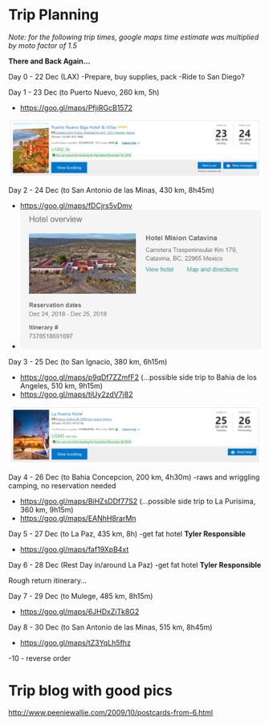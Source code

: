 <!-- TITLE: Baja Dec 2018 -->
<!-- SUBTITLE: A quick summary of Baja Dec 2018 -->

# Trip Planning

*Note: for the following trip times, google maps time estimate was multiplied by moto factor of 1.5*


**There and Back Again...**

Day 0 - 22 Dec (LAX)
-Prepare, buy supplies, pack
-Ride to San Diego?

Day 1 - 23 Dec (to Puerto Nuevo, 260 km, 5h)
* https://goo.gl/maps/PfjiRGcB1572

![Hotel Puerto Nuevo](/uploads/hotel-puerto-nuevo.jpg "Hotel Puerto Nuevo")

Day 2 - 24 Dec (to San Antonio de las Minas, 430 km, 8h45m)
* https://goo.gl/maps/fDCjrs5vDmv
* ![Hotelmision](/uploads/hotelmision.jpg "Hotelmision")

Day 3 - 25 Dec (to San Ignacio, 380 km, 6h15m)
* https://goo.gl/maps/p9qDf7ZZmfF2
(...possible side trip to Bahia de los Angeles, 510 km, 9h15m)
* https://goo.gl/maps/tiUy2zdV7j82

![Hotel La Huerta](/uploads/hotel-la-huerta.jpg "Hotel La Huerta")

Day 4 - 26 Dec (to Bahia Concepcion, 200 km, 4h30m)
-raws and wriggling camping, no reservation needed
* https://goo.gl/maps/BiHZsDDf77S2
(...possible side trip to La Purisima, 360 km, 9h15m)
* https://goo.gl/maps/EANhH8rarMn

Day 5 - 27 Dec (to La Paz, 435 km, 8h) 
-get fat hotel **Tyler Responsible**
* https://goo.gl/maps/faf19XpB4xt

Day 6 - 28 Dec (Rest Day in/around La Paz)
-get fat hotel **Tyler Responsible**

Rough return itinerary...

Day 7 - 29 Dec (to Mulege, 485 km, 8h15m)
* https://goo.gl/maps/6JHDxZiTk8G2

Day 8 - 30 Dec (to San Antonio de las Minas, 515 km, 8h45m)
* https://goo.gl/maps/tZ3YqLh5fhz


-10 - reverse order







# Trip blog with good pics
http://www.peeniewallie.com/2009/10/postcards-from-6.html
